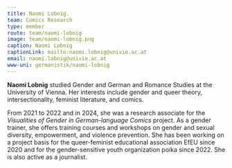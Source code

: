 ```yaml
---
title: Naomi Lobnig.
team: Comics Research
type: member
route: team/naomi-lobnig
image: team/naomi-lobnig.png
caption: Naomi Lobnig
captionLink: mailto:naomi.lobnig@univie.ac.at
email: naomi.lobnig@univie.ac.at
www-uni: germanistik/naomi-lobnig
---
```


**Naomi Lobnig** studied Gender and German and Romance Studies at the University of Vienna. Her interests include gender and queer theory, intersectionality, feminist literature, and comics.

<!-- more -->

From 2021 to 2022 and in 2024, she was a research associate for the _Visualities of Gender in German-language Comics_ project. As a gender trainer, she offers training courses and workshops on gender and sexual diversity, empowerment, and violence prevention. She has been working on a project basis for the queer-feminist educational association EfEU since 2020 and for the gender-sensitive youth organization poika since 2022. She is also active as a journalist.
